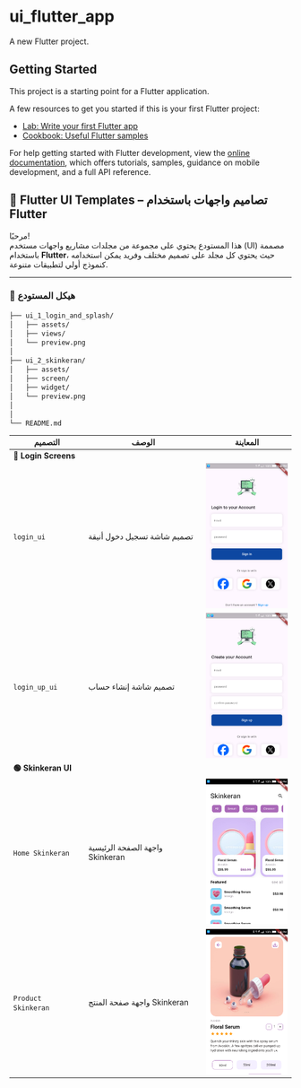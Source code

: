 # ui_flutter_app

A new Flutter project.

## Getting Started

This project is a starting point for a Flutter application.

A few resources to get you started if this is your first Flutter project:

- [Lab: Write your first Flutter app](https://docs.flutter.dev/get-started/codelab)
- [Cookbook: Useful Flutter samples](https://docs.flutter.dev/cookbook)

For help getting started with Flutter development, view the
[online documentation](https://docs.flutter.dev/), which offers tutorials,
samples, guidance on mobile development, and a full API reference.

## 📱 Flutter UI Templates – تصاميم واجهات باستخدام Flutter

مرحبًا!  
هذا المستودع يحتوي على مجموعة من مجلدات مشاريع واجهات مستخدم (UI) مصممة باستخدام **Flutter**، حيث يحتوي كل مجلد على تصميم مختلف وفريد يمكن استخدامه كنموذج أولي لتطبيقات متنوعة.

---

### 📁 هيكل المستودع

```plaintext
├── ui_1_login_and_splash/
│   ├── assets/
│   ├── views/
│   └── preview.png
│
├── ui_2_skinkeran/
│   ├── assets/
│   ├── screen/
│   ├── widget/
│   └── preview.png
│
│
└── README.md
```
| التصميم              | الوصف                          | المعاينة                                                                    |
|----------------------|----------------------------------|------------------------------------------------------------------------------|
| **🔷 Login Screens** |                                  |                                                                              |
| `login_ui`           | تصميم شاشة تسجيل دخول أنيقة     | <img src="lib/ui_1_login_and_splash/login_ui_preview.png" width="150"/>     |
| `login_up_ui`        | تصميم شاشة إنشاء حساب           | <img src="lib/ui_1_login_and_splash/loginUp_ui_preview.png" width="150"/>   |
| **🟢 Skinkeran UI**  |                                  |                                                                              |
| `Home Skinkeran`     | واجهة الصفحة الرئيسية Skinkeran | <img src="lib/ui_2_skinkeran/ui-skinkeran-home.png" width="150"/>           |
| `Product Skinkeran`  | واجهة صفحة المنتج Skinkeran     | <img src="lib/ui_2_skinkeran/ui-skinkeran-prodect.png" width="150"/>        |
